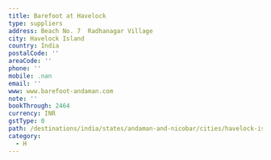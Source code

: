 ```yaml
---
title: Barefoot at Havelock
type: suppliers
address: Beach No. 7  Radhanagar Village
city: Havelock Island
country: India
postalCode: ''
areaCode: ''
phone: ''
mobile: .nan
email: ''
www: www.barefoot-andaman.com
note: ''
bookThrough: 2464
currency: INR
gstType: 0
path: /destinations/india/states/andaman-and-nicobar/cities/havelock-island/
category:
  - H
---
```


